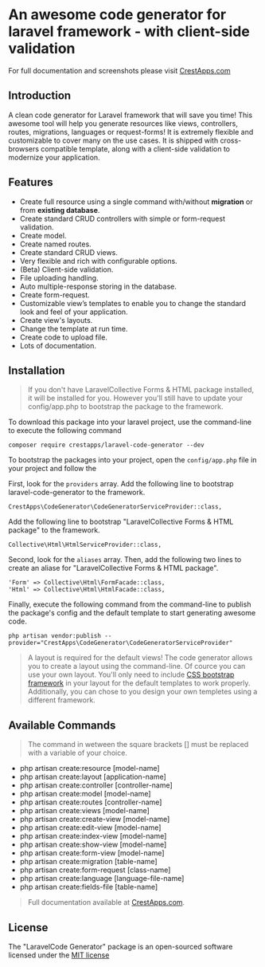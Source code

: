 # An awesome code generator for laravel framework - with client-side validation

For full documentation and screenshots please visit <a href="https://crestapps.com/laravel-code-generator/docs/1.0" target="_blank" title="Laravel Code Generator Documentation">CrestApps.com</a>


## Introduction

A clean code generator for Laravel framework that will save you time! This awesome tool will help you generate resources like views, controllers, routes, migrations, languages or request-forms! It is extremely flexible and customizable to cover many on the use cases. It is shipped with cross-browsers compatible template, along with a client-side validation to modernize your application.

## Features

* Create full resource using a single command with/without <strong>migration</strong> or from <strong>existing database</strong>.
* Create standard CRUD controllers with simple or form-request validation.
* Create model.
* Create named routes.
* Create standard CRUD views.
* Very flexible and rich with configurable options.
* (Beta) Client-side validation.
* File uploading handling.
* Auto multiple-response storing in the database.
* Create form-request.
* Customizable view’s templates to enable you to change the standard look and feel of your application.
* Create view's layouts.
* Change the template at run time.
* Create code to upload file.
* Lots of documentation.



## Installation

> If you don't have LaravelCollective Forms & HTML package installed, it will be installed for you. However you'll still have to update your config/app.php to bootstrap the package to the framework.



 To download this package into your laravel project, use the command-line to execute the following command 
```
composer require crestapps/laravel-code-generator --dev
```
 
 To bootstrap the packages into your project, open the `config/app.php` file in your project and follow the 


First, look for the `providers` array. Add the following line to bootstrap laravel-code-generator to the framework.
```
CrestApps\CodeGenerator\CodeGeneratorServiceProvider::class,
```

Add the following line to bootstrap "LaravelCollective Forms & HTML package" to the framework.
```
Collective\Html\HtmlServiceProvider::class,
```

Second, look for the `aliases` array. Then, add the following two lines to create an aliase for "LaravelCollective Forms & HTML package".
```
'Form' => Collective\Html\FormFacade::class,
'Html' => Collective\Html\HtmlFacade::class,
```


Finally, execute the following command from the command-line to publish the package's config and the default template to start generating awesome code.
```
php artisan vendor:publish --provider="CrestApps\CodeGenerator\CodeGeneratorServiceProvider"
```

> A layout is required for the default views! The code generator allows you to create a layout using the command-line. Of cource you can use your own layout. You'll only need to include [CSS bootstrap framework](http://getbootstrap.com/ "CSS bootstrap framework") in your layout for the default templates to work properly. Additionally, you can chose to you design your own templetes using a different framework.


## Available Commands

> The command in wetween the square brackets [] must be replaced with a variable of your choice.

* php artisan create:resource [model-name]
* php artisan create:layout [application-name]
* php artisan create:controller [controller-name]
* php artisan create:model [model-name]
* php artisan create:routes [controller-name]
* php artisan create:views [model-name]
* php artisan create:create-view [model-name]
* php artisan create:edit-view [model-name]
* php artisan create:index-view [model-name]
* php artisan create:show-view [model-name]
* php artisan create:form-view [model-name]
* php artisan create:migration [table-name]
* php artisan create:form-request [class-name]
* php artisan create:language [language-file-name]
* php artisan create:fields-file [table-name]

> Full documentation available at [CrestApps.com](https://crestapps.com/laravel-code-generator/docs/1.0 "Laravel Code Generator Documentation"). 


## License

The "LaravelCode Generator" package is an open-sourced software licensed under the <a href="https://opensource.org/licenses/MIT" target="_blank" title="MIT license">MIT license</a>

